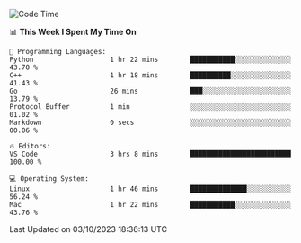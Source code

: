 
<!--START_SECTION:waka-->
![Code Time](http://img.shields.io/badge/Code%20Time-1%2C165%20hrs%2042%20mins-blue)

📊 **This Week I Spent My Time On** 

```text
💬 Programming Languages: 
Python                   1 hr 22 mins        ███████████░░░░░░░░░░░░░░   43.70 % 
C++                      1 hr 18 mins        ██████████░░░░░░░░░░░░░░░   41.43 % 
Go                       26 mins             ███░░░░░░░░░░░░░░░░░░░░░░   13.79 % 
Protocol Buffer          1 min               ░░░░░░░░░░░░░░░░░░░░░░░░░   01.02 % 
Markdown                 0 secs              ░░░░░░░░░░░░░░░░░░░░░░░░░   00.06 % 

🔥 Editors: 
VS Code                  3 hrs 8 mins        █████████████████████████   100.00 % 

💻 Operating System: 
Linux                    1 hr 46 mins        ██████████████░░░░░░░░░░░   56.24 % 
Mac                      1 hr 22 mins        ███████████░░░░░░░░░░░░░░   43.76 % 
```


 Last Updated on 03/10/2023 18:36:13 UTC
<!--END_SECTION:waka-->

